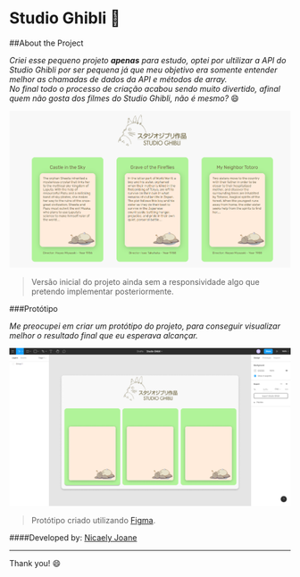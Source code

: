 # Studio Ghibli :izakaya_lantern:

##About the Project

_Criei esse pequeno projeto __apenas__ para estudo, optei por  ultilizar a API do Studio Ghibli por ser pequena já que meu objetivo era somente entender melhor as chamadas de dados da API e métodos de array.</br>
No final todo o processo de criação acabou sendo muito divertido, afinal quem não gosta dos filmes do Studio Ghibli, não é mesmo?_ :smile:


<img src="src/images/StudioGhibli.png">

>Versão inicial do projeto ainda sem a responsividade algo que pretendo implementar posteriormente.

###Protótipo

_Me preocupei em criar um protótipo do projeto, para conseguir visualizar melhor o resultado final que eu esperava alcançar._

<img src="src/images/Prototipo.png">

>Protótipo criado utilizando [Figma]("https://www.figma.com/file/6bHylclCuuI9gi0NVphbqj/Studio-Ghibli?node-id=0%3A1").


####Developed by:
[Nicaely Joane]("https://github.com/Nijoane")

___
Thank you! :smile: